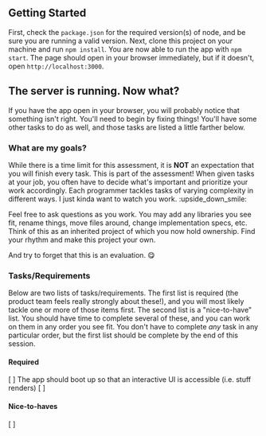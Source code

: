 ## Getting Started

First, check the `package.json` for the required version(s) of node, and be sure you are running a valid version. Next, clone this project on your machine and run `npm install`. You are now able to run the app with `npm start`. The page should open in your browser immediately, but if it doesn't, open `http://localhost:3000`.


## The server is running. Now what?

If you have the app open in your browser, you will probably notice that something isn't right. You'll need to begin by fixing things! You'll have some other tasks to do as well, and those tasks are listed a little farther below.


### What are my goals?

While there is a time limit for this assessment, it is **NOT** an expectation that you will finish every task. This is part of the assessment! When given tasks at your job, you often have to decide what's important and prioritize your work accordingly. Each programmer tackles tasks of varying complexity in different ways. I just kinda want to watch you work. :upside_down_smile:

Feel free to ask questions as you work. You may add any libraries you see fit, rename things, move files around, change implementation specs, etc. Think of this as an inherited project of which you now hold ownership. Find your rhythm and make this project your own.

And try to forget that this is an evaluation. :yum:


### Tasks/Requirements

Below are two lists of tasks/requirements. The first list is required (the product team feels really strongly about these!), and you will most likely tackle one or more of those items first. The second list is a "nice-to-have" list. You should have time to complete several of these, and you can work on them in any order you see fit. You don't have to complete _any_ task in any particular order, but the first list should be complete by the end of this session.


#### Required

[ ] The app should boot up so that an interactive UI is accessible (i.e. stuff renders)
[ ]


#### Nice-to-haves

[ ]
